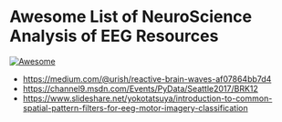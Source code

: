 # Awesome List of NeuroScience Analysis of EEG Resources 
[![Awesome](https://cdn.rawgit.com/sindresorhus/awesome/d7305f38d29fed78fa85652e3a63e154dd8e8829/media/badge.svg)](https://github.com/sindresorhus/awesome)

- https://medium.com/@urish/reactive-brain-waves-af07864bb7d4
- https://channel9.msdn.com/Events/PyData/Seattle2017/BRK12
- https://www.slideshare.net/yokotatsuya/introduction-to-common-spatial-pattern-filters-for-eeg-motor-imagery-classification

